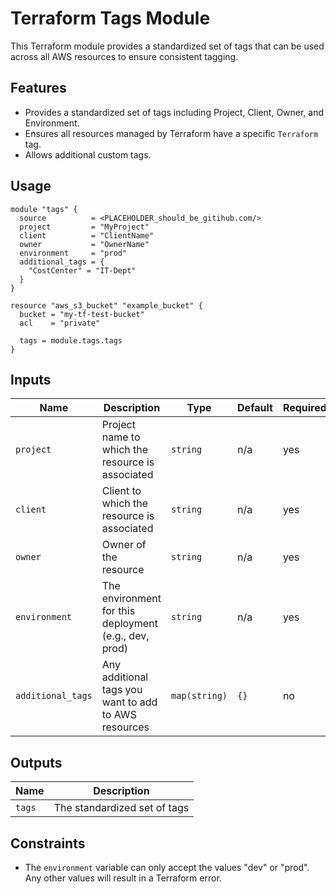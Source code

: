 # Terraform Tags Module

This Terraform module provides a standardized set of tags that can be used across all AWS resources to ensure consistent tagging.

## Features

- Provides a standardized set of tags including Project, Client, Owner, and Environment.
- Ensures all resources managed by Terraform have a specific `Terraform` tag.
- Allows additional custom tags.

## Usage

```hcl
module "tags" {
  source          = <PLACEHOLDER_should_be_gitihub.com/>
  project         = "MyProject"
  client          = "ClientName"
  owner           = "OwnerName"
  environment     = "prod"
  additional_tags = {
    "CostCenter" = "IT-Dept"
  }
}

resource "aws_s3_bucket" "example_bucket" {
  bucket = "my-tf-test-bucket"
  acl    = "private"
  
  tags = module.tags.tags
}
```

## Inputs

| Name            | Description                                                       | Type           | Default | Required |
| --------------- | ----------------------------------------------------------------- | -------------- | ------- | -------- |
| `project`       | Project name to which the resource is associated                  | `string`       | n/a     | yes      |
| `client`        | Client to which the resource is associated                        | `string`       | n/a     | yes      |
| `owner`         | Owner of the resource                                             | `string`       | n/a     | yes      |
| `environment`   | The environment for this deployment (e.g., dev, prod)             | `string`       | n/a     | yes      |
| `additional_tags` | Any additional tags you want to add to AWS resources             | `map(string)`  | `{}`    | no       |

## Outputs

| Name    | Description                          |
| ------- | ------------------------------------ |
| `tags`  | The standardized set of tags         |

## Constraints

- The `environment` variable can only accept the values "dev" or "prod". Any other values will result in a Terraform error.
